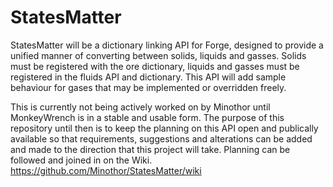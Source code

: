 StatesMatter
============
StatesMatter will be a dictionary linking API for Forge, designed to provide a unified manner of converting between solids, liquids and gasses. Solids must be registered with the ore dictionary, liquids and gasses must be registered in the fluids API and dictionary.
This API will add sample behaviour for gases that may be implemented or overridden freely.

This is currently not being actively worked on by Minothor until MonkeyWrench is in a stable and usable form.
The purpose of this repository until then is to keep the planning on this API open and publically available so that requirements, suggestions and alterations can be added and made to the direction that this project will take.
Planning can be followed and joined in on the Wiki.
https://github.com/Minothor/StatesMatter/wiki
